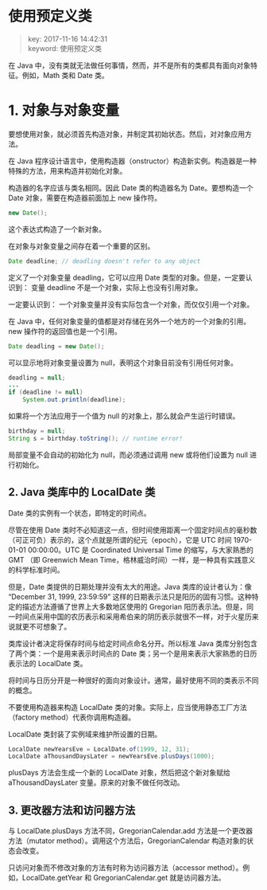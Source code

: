 # 使用预定义类
>key: 2017-11-16 14:42:31  
>keyword: 使用预定义类

在 Java 中，没有类就无法做任何事情，然而，并不是所有的类都具有面向对象特征。例如，Math 类和 Date 类。

# 1. 对象与对象变量

要想使用对象，就必须首先构造对象，并制定其初始状态。然后，对对象应用方法。

在 Java 程序设计语言中，使用构造器（onstructor）构造新实例。构造器是一种特殊的方法，用来构造并初始化对象。

构造器的名字应该与类名相同。因此 Date 类的构造器名为 Date。要想构造一个 Date 对象，需要在构造器前面加上 new 操作符。
```java
new Date();
```
这个表达式构造了一个新对象。

在对象与对象变量之间存在着一个重要的区别。
```java
Date deadline; // deadling doesn't refer to any object
```
定义了一个对象变量 deadling，它可以应用 Date 类型的对象。但是，一定要认识到： 变量 deadline 不是一个对象，实际上也没有引用对象。

一定要认识到： 一个对象变量并没有实际包含一个对象，而仅仅引用一个对象。

在 Java 中，任何对象变量的值都是对存储在另外一个地方的一个对象的引用。new 操作符的返回值也是一个引用。
```java
Date deadling = new Date();
```

可以显示地将对象变量设置为 null，表明这个对象目前没有引用任何对象。
```java
deadling = null;
...
if (deadline != null)
    System.out.println(deadline);
```

如果将一个方法应用于一个值为 null 的对象上，那么就会产生运行时错误。
```java
birthday = null;
String s = birthday.toString(); // runtime error!
```

局部变量不会自动的初始化为 null，而必须通过调用 new 或将他们设置为 null 进行初始化。

## 2. Java 类库中的 LocalDate 类

Date 类的实例有一个状态，即特定的时间点。

尽管在使用 Date 类时不必知道这一点，但时间使用距离一个固定时间点的毫秒数（可正可负）表示的，这个点就是所谓的纪元（epoch），它是 UTC 时间 1970-01-01 00:00:00。UTC 是 Coordinated Universal Time 的缩写，与大家熟悉的 GMT （即 Greenwich Mean Time，格林威治时间）一样，是一种具有实践意义的科学标准时间。

但是，Date 类提供的日期处理并没有太大的用途。Java 类库的设计者认为：像 “December 31, 1999, 23:59:59” 这样的日期表示法只是阳历的固有习惯。这种特定的描述方法遵循了世界上大多数地区使用的 Gregorian 阳历表示法。但是，同一时间点采用中国的农历表示和采用希伯来的阴历表示就很不一样，对于火星历来说就更不可想象了。

类库设计者决定将保存时间与给定时间点命名分开。所以标准 Java 类库分别包含了两个类：一个是用来表示时间点的 Date 类；另一个是用来表示大家熟悉的日历表示法的 LocalDate 类。

将时间与日历分开是一种很好的面向对象设计。通常，最好使用不同的类表示不同的概念。

不要使用构造器来构造 LocalDate 类的对象。实际上，应当使用静态工厂方法（factory method）代表你调用构造器。

LocalDate 类封装了实例域来维护所设置的日期。

```java
LocalDate newYearsEve = LocalDate.of(1999, 12, 31);
LocalDate aThousandDaysLater = newYearsEve.plusDays(1000);
```

plusDays 方法会生成一个新的 LocalDate 对象，然后把这个新对象赋给 aThousandDaysLater 变量。原来的对象不做任何改动。

## 3. 更改器方法和访问器方法

与 LocalDate.plusDays 方法不同，GregorianCalendar.add 方法是一个更改器方法（mutator method）。调用这个方法后，GregorianCalendar 构造对象的状态会改变。

只访问对象而不修改对象的方法有时称为访问器方法（accessor method）。例如，LocalDate.getYear 和 GregorianCalendar.get 就是访问器方法。